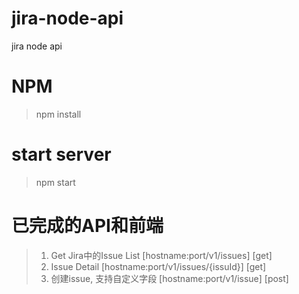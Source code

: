 # jira-node-api
jira node api

# NPM
>npm install

# start server
>npm start

# 已完成的API和前端

>1. Get Jira中的Issue List [hostname:port/v1/issues] [get]
>2. Issue Detail [hostname:port/v1/issues/{issuId}] [get]
>3. 创建issue, 支持自定义字段 [hostname:port/v1/issue] [post]
